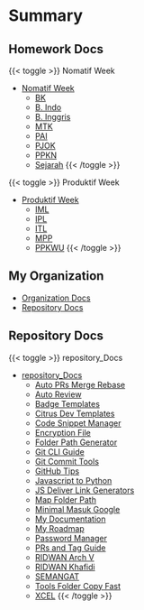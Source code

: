 # Summary

## Homework Docs
{{< toggle >}} Nomatif Week
- [Nomatif Week](docs/homework_Docs/nomatif_week/README.md)
  - [BK](docs/homework_Docs/nomatif_week/bk/README.md)
  - [B. Indo](docs/homework_Docs/nomatif_week/b_indo/README.md)
  - [B. Inggris](docs/homework_Docs/nomatif_week/b_ingris/README.md)
  - [MTK](docs/homework_Docs/nomatif_week/mtk/README.md)
  - [PAI](docs/homework_Docs/nomatif_week/pai/README.md)
  - [PJOK](docs/homework_Docs/nomatif_week/pjok/README.md)
  - [PPKN](docs/homework_Docs/nomatif_week/ppkn/README.md)
  - [Sejarah](docs/homework_Docs/nomatif_week/sejarah/README.md)
{{< /toggle >}}

{{< toggle >}} Produktif Week
- [Produktif Week](docs/homework_Docs/produktif_wekk/README.md)
  - [IML](docs/homework_Docs/produktif_wekk/iml/README.md)
  - [IPL](docs/homework_Docs/produktif_wekk/ipl/README.md)
  - [ITL](docs/homework_Docs/produktif_wekk/itl/README.md)
  - [MPP](docs/homework_Docs/produktif_wekk/mpp/README.md)
  - [PPKWU](docs/homework_Docs/produktif_wekk/ppkwu/README.md)
{{< /toggle >}}

## My Organization
- [Organization Docs](docs/my_organization/README.md)
- [Repository Docs](docs/my_organization/repository_docs/README.md)

## Repository Docs
{{< toggle >}} repository_Docs
- [repository_Docs](docs/repository_Docs/README.md)
  - [Auto PRs Merge Rebase](docs/repository_Docs/auto-prs-merge-rebase/README.md)
  - [Auto Review](docs/repository_Docs/auto-riview/README.md)
  - [Badge Templates](docs/repository_Docs/badgeTemplates/README.md)
  - [Citrus Dev Templates](docs/repository_Docs/CitrusDevTemplates/README.md)
  - [Code Snippet Manager](docs/repository_Docs/code_snippetManager/README.md)
  - [Encryption File](docs/repository_Docs/encryptionFile/README.md)
  - [Folder Path Generator](docs/repository_Docs/folderPathGrnerator/README.md)
  - [Git CLI Guide](docs/repository_Docs/git-cli-guide/README.md)
  - [Git Commit Tools](docs/repository_Docs/git-commit-tools/README.md)
  - [GitHub Tips](docs/repository_Docs/githubTips/README.md)
  - [Javascript to Python](docs/repository_Docs/Javascript_To_Python/README.md)
  - [JS Deliver Link Generators](docs/repository_Docs/jsDeliverLinkGenerators/README.md)
  - [Map Folder Path](docs/repository_Docs/Map_Folder_path/README.md)
  - [Minimal Masuk Google](docs/repository_Docs/MinimalMasukGoogle/README.md)
  - [My Documentation](docs/repository_Docs/MyDocumentation/README.md)
  - [My Roadmap](docs/repository_Docs/MyRoadmap/README.md)
  - [Password Manager](docs/repository_Docs/passowrd_manager/README.md)
  - [PRs and Tag Guide](docs/repository_Docs/PRs-and-tagGuide/README.md)
  - [RIDWAN Arch V](docs/repository_Docs/ridwan-arch-v/README.md)
  - [RIDWAN Khafidi](docs/repository_Docs/ridwankhafidi/README.md)
  - [SEMANGAT](docs/repository_Docs/SEMANGAT/README.md)
  - [Tools Folder Copy Fast](docs/repository_Docs/Tools-FolderCopyFast/README.md)
  - [XCEL](docs/repository_Docs/XCEL/README.md)
{{< /toggle >}}
